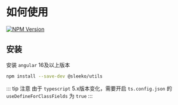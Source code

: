 # 如何使用

<a href="https://www.npmjs.com/package/@sleeko/utils" target="_blank">![NPM Version](https://img.shields.io/npm/v/@sleeko/utils?label=@sleeko/utils)</a>

## 安装

安装 `angular` 16及以上版本

```sh
npm install --save-dev @sleeko/utils
```

::: tip 注意
由于 `typescript` 5.x版本变化，需要开启 `ts.config.json` 的 `useDefineForClassFields` 为 `true`
:::
